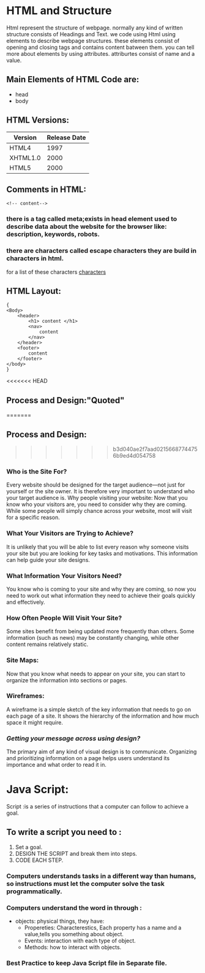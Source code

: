 # HTML and Structure
Html represent the structure of webpage.
normally any kind of written structure consists of Headings and Text.
we code using Html using elements to describe webpage structures.
these elements consist of opening and closing tags and contains content batween them.
you can tell more about elements by using attributes.
attriburtes consist of name and a value.
## Main Elements of HTML Code are: 
* head 
* body 

## HTML Versions:

| Version| Release Date|
|--------|-------------|
|HTML4 | 1997 |
|XHTML1.0 | 2000|
|HTML5 | 2000|

## Comments in HTML:
`<!-- content-->` 
### there is a tag called meta;exists in head element used to describe data about the website for the browser like: description, keywords, robots.

### there are characters called escape characters they are build in characters in html.
for a list of these characters [characters](https://www.w3schools.com/html/html_symbols.asp)

## HTML Layout:
```
{
<Body>
    <header>
        <h1> content </h1>
        <nav>
            content
        </nav>
    </header>
    <footer>
        content
    </footer>
</body> 
}
```

<<<<<<< HEAD
## Process and Design:"Quoted"
=======
## Process and Design:
>>>>>>> b3d040ae2f7aad02156687744756b9ed4d054758

 ### Who is the Site For?
 Every website should be designed for the target audience—not just for yourself or the site owner. It is therefore very important to
 understand who your target audience is. Why people visiting your website: Now that you know who your visitors are, you need to consider why they are coming. While some people will simply chance across your
 website, most will visit for a specific reason.

 ### What Your Visitors are Trying to Achieve?
 It is unlikely that you will be able to list every reason why someone visits your site but you are looking for key tasks and motivations. This information can help guide your site designs.

 ### What Information Your Visitors Need?
 You know who is coming to your site and why they are coming, so now you need to work out what information they need to achieve their goals quickly and effectively.

 ### How Often People Will Visit Your Site?
 Some sites benefit from being updated more frequently than others. Some information (such as news) may be constantly changing, while other content remains relatively static.

 ### Site Maps:
 Now that you know what needs to appear on your site, you can start to organize the information into sections or pages.

 ### Wireframes:
 A wireframe is a simple sketch of the key information that needs to go on each page of a site. It shows the hierarchy of the information and how much space it might require.

 ### *Getting your message across using design?*
 The primary aim of any kind of visual design is to communicate. Organizing and prioritizing information on a page helps users understand
 its importance and what order to read it in.

# Java Script:
Script
:is a series of instructions that a
computer can follow to achieve a goal.

## To write a script you need to :
1. Set a goal.
2. DESIGN THE SCRIPT and break them into steps.
3. CODE EACH STEP.

### Computers understands tasks in a different way than humans, so instructions must let the computer solve the task programmatically.

### Computers understand the word in through :
 - objects: physical things, they have:
   - Propereties: Characterestics, Each property has a name and a value,tells you something about object. 
   - Events: interaction with each type of object.
   - Methods: how to interact with objects.


### Best Practice to keep Java Script file in Separate file.











